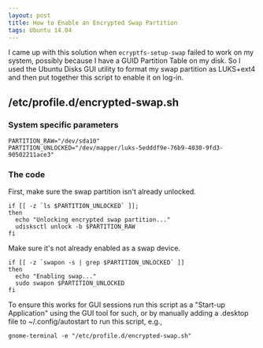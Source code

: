 ```yaml
---
layout: post
title: How to Enable an Encrypted Swap Partition
tags: Ubuntu 14.04
---
```


I came up with this solution when `ecryptfs-setup-swap` failed to work
on my system, possibly because I have a GUID Partition Table on my disk.
So I used the Ubuntu Disks GUI utility to format my swap partition as 
LUKS+ext4 and then put together this script to enable it on log-in.

/etc/profile.d/encrypted-swap.sh
--------------------------------
    
### System specific parameters
    
    PARTITION_RAW="/dev/sda10"
    PARTITION_UNLOCKED="/dev/mapper/luks-5edddf9e-76b9-4030-9fd3-90502211ace3"
    
### The code
First, make sure the swap partition isn't already unlocked.
    
    if [[ -z `ls $PARTITION_UNLOCKED` ]];
    then
      echo "Unlocking encrypted swap partition..."  
      udisksctl unlock -b $PARTITION_RAW
    fi
    
Make sure it's not already enabled as a swap device.
    
    if [[ -z `swapon -s | grep $PARTITION_UNLOCKED` ]]
    then
      echo "Enabling swap..."
      sudo swapon $PARTITION_UNLOCKED
    fi
    
To ensure this works for GUI sessions run this script as a 
"Start-up Application" using the GUI tool for such, or by manually adding a 
.desktop file to ~/.config/autostart to run this script, e.g., 

    gnome-terminal -e "/etc/profile.d/encrypted-swap.sh"
